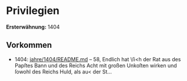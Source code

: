 # Privilegien

**Ersterwähnung:** 1404

## Vorkommen
- 1404: [jahre/1404/README.md](../jahre/1404/README.md) – 58, Endlich hat \ſi<h der Rat
aus des Papſtes Bann und des Reichs Acht mit großen
Unkoſten wirken und ſowohl des Reichs Huld, als au<
der St...
